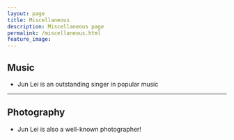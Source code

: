 ```yaml
---
layout: page
title: Miscellaneous
description: Miscellaneous page
permalink: /miscellaneous.html
feature_image: 
---
```


## Music
- Jun Lei is an outstanding singer in popular music

****

## Photography
- Jun Lei is also a well-known photographer!
